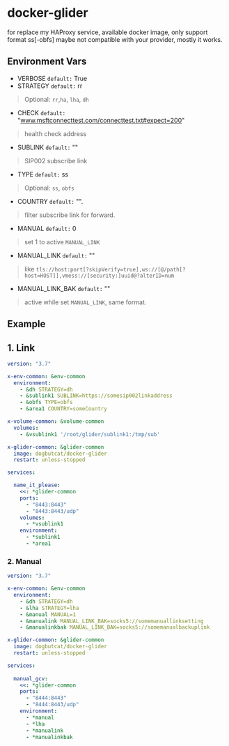 # docker-glider

for replace my HAProxy service, available docker image, only support format ss[-obfs] maybe not compatible with your provider, mostly it works.

## Environment Vars

- VERBOSE `default:` True
- STRATEGY `default:` rr

> Optional: `rr`,`ha`, `lha`, `dh`

- CHECK `default:` "www.msftconnecttest.com/connecttest.txt#expect=200"

>health check address

- SUBLINK `default:` ""

>SIP002 subscribe link

- TYPE `default:` ss

>Optional: `ss`, `obfs`

- COUNTRY `default:` "".

>filter subscribe link for forward.

- MANUAL `default:` 0

>set 1 to active `MANUAL_LINK`

- MANUAL_LINK `default:` ""

>like `tls://host:port[?skipVerify=true],ws://[@/path[?host=HOST]],vmess://[security:]uuid@?alterID=num`

- MANUAL_LINK_BAK  `default:` ""

>active while set `MANUAL_LINK`, same format.

## Example

## 1. Link

```yaml docker-compose.yml
version: "3.7"

x-env-common: &env-common
  environment:
    - &dh STRATEGY=dh
    - &sublink1 SUBLINK=https://somesip002linkaddress
    - &obfs TYPE=obfs
    - &area1 COUNTRY=someCountry

x-volume-common: &volume-common
  volumes:
    - &vsublink1 '/root/glider/sublink1:/tmp/sub'

x-glider-common: &glider-common
  image: dogbutcat/docker-glider
  restart: unless-stopped

services:

  name_it_please:
    <<: *glider-common
    ports:
      - "8443:8443"
      - "8443:8443/udp"
    volumes:
      - *vsublink1
    environment:
      - *sublink1
      - *area1

```

### 2. Manual

```yaml docker-compose.yml
version: "3.7"

x-env-common: &env-common
  environment:
    - &dh STRATEGY=dh
    - &lha STRATEGY=lha
    - &manual MANUAL=1
    - &manualink MANUAL_LINK_BAK=socks5://somemanuallinksetting
    - &manualinkbak MANUAL_LINK_BAK=socks5://somemanualbackuplink

x-glider-common: &glider-common
  image: dogbutcat/docker-glider
  restart: unless-stopped

services:
      
  manual_gcv:
    <<: *glider-common
    ports:
      - "8444:8443"
      - "8444:8443/udp"
    environment:
      - *manual
      - *lha
      - *manualink
      - *manualinkbak
```
